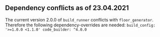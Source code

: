 ## Dependency conflicts as of 23.04.2021
The current version 2.0.0 of `build_runner` conflicts with `floor_generator`.
Therefore the following dependency-overrides are needed:
`
build_config: '>=1.0.0 <1.1.0'
code_builder: ^4.0.0
`